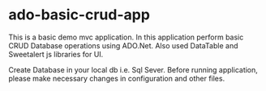 # ado-basic-crud-app
This is a basic demo mvc application. In this application perform basic CRUD Database operations using ADO.Net.
Also used DataTable and Sweetalert js libraries for UI.


Create Database in your local db i.e. Sql Sever.
Before running application, please make necessary changes in configuration and other files.



